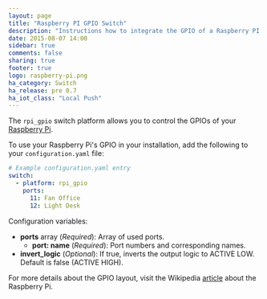 ```yaml
---
layout: page
title: "Raspberry PI GPIO Switch"
description: "Instructions how to integrate the GPIO of a Raspberry PI into Home Assistant as a switch."
date: 2015-08-07 14:00
sidebar: true
comments: false
sharing: true
footer: true
logo: raspberry-pi.png
ha_category: Switch
ha_release: pre 0.7
ha_iot_class: "Local Push"
---
```



The `rpi_gpio` switch platform allows you to control the GPIOs of your [Raspberry Pi](https://www.raspberrypi.org/).

To use your Raspberry Pi's GPIO in your installation, add the following to your `configuration.yaml` file:

```yaml
# Example configuration.yaml entry
switch:
  - platform: rpi_gpio
    ports:
      11: Fan Office
      12: Light Desk
```

Configuration variables:

- **ports** array (*Required*): Array of used ports.
  - **port: name** (*Required*): Port numbers and corresponding names.
- **invert_logic** (*Optional*): If true, inverts the output logic to ACTIVE LOW. Default is false (ACTIVE HIGH).

For more details about the GPIO layout, visit the Wikipedia [article](https://en.wikipedia.org/wiki/Raspberry_Pi#GPIO_connector) about the Raspberry Pi.

